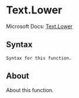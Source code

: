 ---
---

# Text.Lower

Microsoft Docs: [Text.Lower](https://docs.microsoft.com/en-us/powerquery-m/text-lower)

## Syntax

```powerquery-m
Syntax for this function.
```

## About

About this function.

